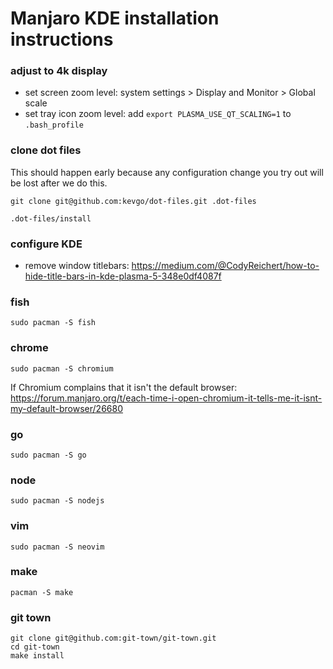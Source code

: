 # Manjaro KDE installation instructions

### adjust to 4k display

- set screen zoom level: system settings > Display and Monitor > Global scale
- set tray icon zoom level: add `export PLASMA_USE_QT_SCALING=1` to `.bash_profile`

### clone dot files

This should happen early because any configuration change you try out will be lost after we do this.

```
git clone git@github.com:kevgo/dot-files.git .dot-files

.dot-files/install
```

### configure KDE

- remove window titlebars: https://medium.com/@CodyReichert/how-to-hide-title-bars-in-kde-plasma-5-348e0df4087f

### fish

```
sudo pacman -S fish
```

### chrome

```
sudo pacman -S chromium
```

If Chromium complains that it isn't the default browser: https://forum.manjaro.org/t/each-time-i-open-chromium-it-tells-me-it-isnt-my-default-browser/26680

### go

```
sudo pacman -S go
```

### node

```
sudo pacman -S nodejs
```

### vim

```
sudo pacman -S neovim
```

### make

```
pacman -S make
```

### git town

```
git clone git@github.com:git-town/git-town.git
cd git-town
make install
```
